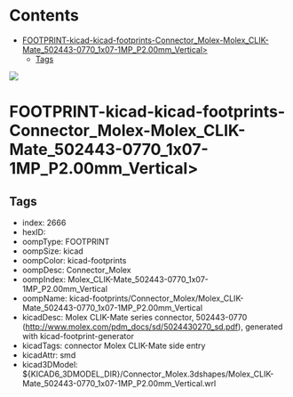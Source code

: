 



Contents
========

* [FOOTPRINT-kicad-kicad-footprints-Connector_Molex-Molex_CLIK-Mate_502443-0770_1x07-1MP_P2.00mm_Vertical>](#footprint-kicad-kicad-footprints-connector_molex-molex_clik-mate_502443-0770_1x07-1mp_p200mm_vertical)
	* [Tags](#tags)
  
![][im]
# FOOTPRINT-kicad-kicad-footprints-Connector_Molex-Molex_CLIK-Mate_502443-0770_1x07-1MP_P2.00mm_Vertical>

## Tags

- index: 2666
- hexID: 
- oompType: FOOTPRINT
- oompSize: kicad
- oompColor: kicad-footprints
- oompDesc: Connector_Molex
- oompIndex: Molex_CLIK-Mate_502443-0770_1x07-1MP_P2.00mm_Vertical
- oompName: kicad-footprints/Connector_Molex/Molex_CLIK-Mate_502443-0770_1x07-1MP_P2.00mm_Vertical
- kicadDesc: Molex CLIK-Mate series connector, 502443-0770 (http://www.molex.com/pdm_docs/sd/5024430270_sd.pdf), generated with kicad-footprint-generator
- kicadTags: connector Molex CLIK-Mate side entry
- kicadAttr: smd
- kicad3DModel: ${KICAD6_3DMODEL_DIR}/Connector_Molex.3dshapes/Molex_CLIK-Mate_502443-0770_1x07-1MP_P2.00mm_Vertical.wrl



[im]: image.png
